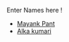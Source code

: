 Enter Names here !
- [Mayank Pant](https://github.com/obiwan04kanobi)
- [Alka kumari](https://github.com/Alkasingh99)

